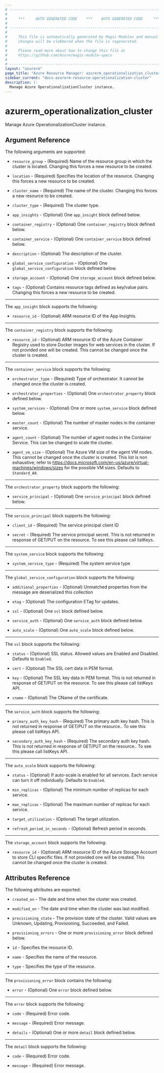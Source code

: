```yaml
---
# ----------------------------------------------------------------------------
#
#     ***     AUTO GENERATED CODE    ***    AUTO GENERATED CODE     ***
#
# ----------------------------------------------------------------------------
#
#     This file is automatically generated by Magic Modules and manual
#     changes will be clobbered when the file is regenerated.
#
#     Please read more about how to change this file at
#     https://github.com/Azure/magic-module-specs
#
# ----------------------------------------------------------------------------
layout: "azurerm"
page_title: "Azure Resource Manager: azurerm_operationalization_cluster"
sidebar_current: "docs-azurerm-resource-operationalization-cluster"
description: |-
  Manage Azure OperationalizationCluster instance.
---
```


# azurerm_operationalization_cluster

Manage Azure OperationalizationCluster instance.


## Argument Reference

The following arguments are supported:

* `resource_group` - (Required) Name of the resource group in which the cluster is located. Changing this forces a new resource to be created.

* `location` - (Required) Specifies the location of the resource. Changing this forces a new resource to be created.

* `cluster_name` - (Required) The name of the cluster. Changing this forces a new resource to be created.

* `cluster_type` - (Required) The cluster type.

* `app_insights` - (Optional) One `app_insight` block defined below.

* `container_registry` - (Optional) One `container_registry` block defined below.

* `container_service` - (Optional) One `container_service` block defined below.

* `description` - (Optional) The description of the cluster.

* `global_service_configuration` - (Optional) One `global_service_configuration` block defined below.

* `storage_account` - (Optional) One `storage_account` block defined below.

* `tags` - (Optional) Contains resource tags defined as key/value pairs. Changing this forces a new resource to be created.

---

The `app_insight` block supports the following:

* `resource_id` - (Optional) ARM resource ID of the App Insights.

---

The `container_registry` block supports the following:

* `resource_id` - (Optional) ARM resource ID of the Azure Container Registry used to store Docker images for web services in the cluster. If not provided one will be created. This cannot be changed once the cluster is created.

---

The `container_service` block supports the following:

* `orchestrator_type` - (Required) Type of orchestrator. It cannot be changed once the cluster is created.

* `orchestrator_properties` - (Optional) One `orchestrator_property` block defined below.

* `system_services` - (Optional) One or more `system_service` block defined below.

* `master_count` - (Optional) The number of master nodes in the container service.

* `agent_count` - (Optional) The number of agent nodes in the Container Service. This can be changed to scale the cluster.

* `agent_vm_size` - (Optional) The Azure VM size of the agent VM nodes. This cannot be changed once the cluster is created. This list is non exhaustive; refer to https://docs.microsoft.com/en-us/azure/virtual-machines/windows/sizes for the possible VM sizes. Defaults to `Standard_A0`.


---

The `orchestrator_property` block supports the following:

* `service_principal` - (Optional) One `service_principal` block defined below.


---

The `service_principal` block supports the following:

* `client_id` - (Required) The service principal client ID

* `secret` - (Required) The service principal secret. This is not returned in response of GET/PUT on the resource. To see this please call listKeys.

---

The `system_service` block supports the following:

* `system_service_type` - (Required) The system service type

---

The `global_service_configuration` block supports the following:

* `additional_properties` - (Optional) Unmatched properties from the message are deserialized this collection

* `etag` - (Optional) The configuration ETag for updates.

* `ssl` - (Optional) One `ssl` block defined below.

* `service_auth` - (Optional) One `service_auth` block defined below.

* `auto_scale` - (Optional) One `auto_scale` block defined below.


---

The `ssl` block supports the following:

* `status` - (Optional) SSL status. Allowed values are Enabled and Disabled. Defaults to `Enabled`.

* `cert` - (Optional) The SSL cert data in PEM format.

* `key` - (Optional) The SSL key data in PEM format. This is not returned in response of GET/PUT on the resource. To see this please call listKeys API.

* `cname` - (Optional) The CName of the certificate.

---

The `service_auth` block supports the following:

* `primary_auth_key_hash` - (Required) The primary auth key hash. This is not returned in response of GET/PUT on the resource.. To see this please call listKeys API.

* `secondary_auth_key_hash` - (Required) The secondary auth key hash. This is not returned in response of GET/PUT on the resource.. To see this please call listKeys API.

---

The `auto_scale` block supports the following:

* `status` - (Optional) If auto-scale is enabled for all services. Each service can turn it off individually. Defaults to `Enabled`.

* `min_replicas` - (Optional) The minimum number of replicas for each service.

* `max_replicas` - (Optional) The maximum number of replicas for each service.

* `target_utilization` - (Optional) The target utilization.

* `refresh_period_in_seconds` - (Optional) Refresh period in seconds.

---

The `storage_account` block supports the following:

* `resource_id` - (Optional) ARM resource ID of the Azure Storage Account to store CLI specific files. If not provided one will be created. This cannot be changed once the cluster is created.

## Attributes Reference

The following attributes are exported:

* `created_on` - The date and time when the cluster was created.

* `modified_on` - The date and time when the cluster was last modified.

* `provisioning_state` - The provision state of the cluster. Valid values are Unknown, Updating, Provisioning, Succeeded, and Failed.

* `provisioning_errors` - One or more `provisioning_error` block defined below.

* `id` - Specifies the resource ID.

* `name` - Specifies the name of the resource.

* `type` - Specifies the type of the resource.


---

The `provisioning_error` block contains the following:

* `error` - (Optional) One `error` block defined below.


---

The `error` block supports the following:

* `code` - (Required) Error code.

* `message` - (Required) Error message.

* `details` - (Optional) One or more `detail` block defined below.


---

The `detail` block supports the following:

* `code` - (Required) Error code.

* `message` - (Required) Error message.
